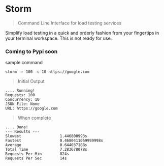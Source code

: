 # Storm

> Command Line Interface for load testing services

Simplify load testing in a quick and orderly fashion from your fingertips in your terminal workspace. This is not ready for use.

###  Coming to Pypi soon

sample command
```
storm -r 100 -c 10 https://google.com 
```
> Initial Output

```
.... Running!
Requests: 100
Concurrency: 10
JSON File: None
URL: https://google.com
```


> When complete

```
.... Done!
--- Results ---
Slowest                 1.446800993s
Fastest                 0.4680411059999998s
Average                 0.644037188s
Total Time              7.283678078s
Requests Per Min        824s
Requests Per Sec        14s
```

